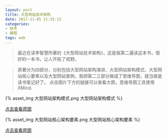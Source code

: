 ```yaml
---
layout: post
title: 大型网站技术架构
date: 2017-11-05 21:35:13
categories: 
- 技术
- 编程
tags: web
---
```

>最近在读李智慧所著的《大型网站技术架构》，这是我第二遍读这本书，很好的一本书，让人开拓了视野。

>原著分为四部分，分别包括大型网站架构演进、大型网站架构模式、大型网站核心要素以及大型网站案例。我把第二三部分做成了思维导图，就当做是读书笔记好了。
点击图片下方的链接可以查看大图，思维导图工具使用XMind.

{% asset_img 大型网站架构模式.png 大型网站架构模式 %}

<!-- more -->

[点击查看原图](http://www.xmind.net/m/SYzL)

{% asset_img 大型网站核心架构要素.png 大型网站核心架构要素 %}

[点击查看原图](http://www.xmind.net/m/xVmt)